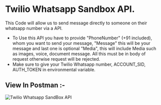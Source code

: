 # Twilio Whatsapp Sandbox API.
This Code will allow us to send message directly to someone on their whatsapp number via a API.
- To Use this API you have to provide "PhoneNumber" (+91 included), whom you want to send your message, "Message" this will be your message and last one is optional "Media", this will include Media such as images, voice, document message. All this must be in body of request otherwise request will be rejected.
- Make sure to give your Twilio Whatsapp number, ACCOUNT_SID, AUTH_TOKEN in environmental variable.

## View In Postman :- 

![Twilio Whatsapp SandBox API](https://user-images.githubusercontent.com/94986377/226427035-88e08d28-cb3d-4448-b215-f9a6ae0a72f0.jpg)

